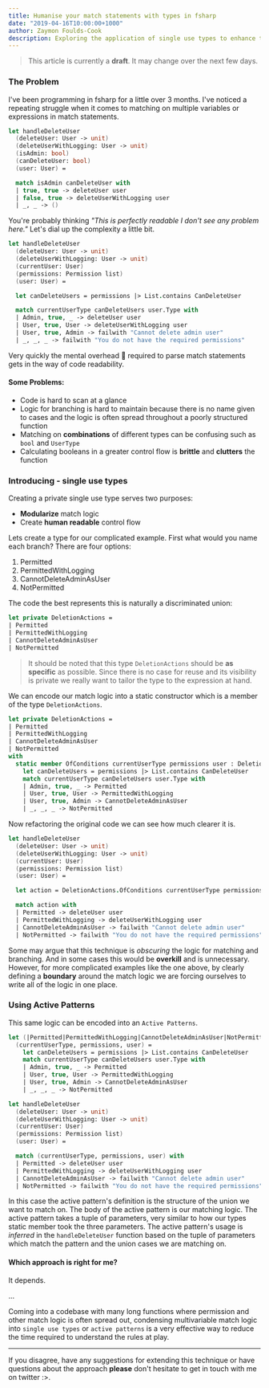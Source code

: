 ```yaml
---
title: Humanise your match statements with types in fsharp
date: "2019-04-16T10:00:00+1000"
author: Zaymon Foulds-Cook
description: Exploring the application of single use types to enhance the readability of match expressions.
---
```


> This article is currently a __draft__. It may change over the next few days.

### The Problem
I've been programming in fsharp for a little over 3 months.  I've noticed a repeating struggle when it comes to matching on multiple variables or expressions in match statements.

```fsharp
let handleDeleteUser
  (deleteUser: User -> unit)
  (deleteUserWithLogging: User -> unit)
  (isAdmin: bool)
  (canDeleteUser: bool)
  (user: User) =

  match isAdmin canDeleteUser with
  | true, true -> deleteUser user
  | false, true -> deleteUserWithLogging user
  | _, _ -> ()
```

You're probably thinking _"This is perfectly readable I don't see any problem here."_ Let's dial up the complexity a little bit.

```fsharp
let handleDeleteUser
  (deleteUser: User -> unit)
  (deleteUserWithLogging: User -> unit)
  (currentUser: User)
  (permissions: Permission list)
  (user: User) =

  let canDeleteUsers = permissions |> List.contains CanDeleteUser

  match currentUserType canDeleteUsers user.Type with
  | Admin, true, _ -> deleteUser user
  | User, true, User -> deleteUserWithLogging user
  | User, true, Admin -> failwith "Cannot delete admin user"
  | _, _, _ -> failwith "You do not have the required permissions"
```

Very quickly the mental overhead 🤯 required to parse match statements gets in the way of code readability.

#### Some Problems:
- Code is hard to scan at a glance
- Logic for branching is hard to maintain because there is no name given to cases and the logic is often spread throughout a poorly structured function
- Matching on __combinations__ of different types can be confusing such as `bool` and `UserType`
- Calculating booleans in a greater control flow is __brittle__ and __clutters__ the function

### Introducing - single use types
Creating a private single use type serves two purposes:
- __Modularize__ match logic
- Create __human readable__ control flow

Lets create a type for our complicated example. First what would you name each branch? There are four options:
1. Permitted
2. PermittedWithLogging
3. CannotDeleteAdminAsUser
4. NotPermitted

The code the best represents this is naturally a discriminated union:
```fsharp
let private DeletionActions =
| Permitted
| PermittedWithLogging
| CannotDeleteAdminAsUser
| NotPermitted
```
> It should be noted that this type `DeletionActions` should be __as specific__ as possible. Since there is no case for reuse and its visibility is private we really want to tailor the type to the expression at hand.

We can encode our match logic into a static constructor which is a member of the type `DeletionActions`.

```fsharp
let private DeletionActions =
| Permitted
| PermittedWithLogging
| CannotDeleteAdminAsUser
| NotPermitted
with
  static member OfConditions currentUserType permissions user : DeletionActions =
    let canDeleteUsers = permissions |> List.contains CanDeleteUser
    match currentUserType canDeleteUsers user.Type with
    | Admin, true, _ -> Permitted
    | User, true, User -> PermittedWithLogging
    | User, true, Admin -> CannotDeleteAdminAsUser
    | _, _, _ -> NotPermitted
```

Now refactoring the original code we can see how much clearer it is.
```fsharp
let handleDeleteUser
  (deleteUser: User -> unit)
  (deleteUserWithLogging: User -> unit)
  (currentUser: User)
  (permissions: Permission list)
  (user: User) =

  let action = DeletionActions.OfConditions currentUserType permissions user

  match action with
  | Permitted -> deleteUser user
  | PermittedWithLogging -> deleteUserWithLogging user
  | CannotDeleteAdminAsUser -> failwith "Cannot delete admin user"
  | NotPermitted -> failwith "You do not have the required permissions"
```

Some may argue that this technique is _obscuring_ the logic for matching and branching. And in some cases this would be __overkill__ and is unnecessary.
However, for more complicated examples like the one above, by clearly defining a __boundary__ around the match logic we are forcing ourselves to write all of the logic in one place.

### Using Active Patterns
This same logic can be encoded into an `Active Patterns`.
```fsharp
let (|Permitted|PermittedWithLogging|CannotDeleteAdminAsUser|NotPermitted|)
  (currentUserType, permissions, user) =
    let canDeleteUsers = permissions |> List.contains CanDeleteUser
    match currentUserType canDeleteUsers user.Type with
    | Admin, true, _ -> Permitted
    | User, true, User -> PermittedWithLogging
    | User, true, Admin -> CannotDeleteAdminAsUser
    | _, _, _ -> NotPermitted

let handleDeleteUser
  (deleteUser: User -> unit)
  (deleteUserWithLogging: User -> unit)
  (currentUser: User)
  (permissions: Permission list)
  (user: User) =

  match (currentUserType, permissions, user) with
  | Permitted -> deleteUser user
  | PermittedWithLogging -> deleteUserWithLogging user
  | CannotDeleteAdminAsUser -> failwith "Cannot delete admin user"
  | NotPermitted -> failwith "You do not have the required permissions"
```

In this case the active pattern's definition is the structure of the union we want to match on. The body of the active pattern is our matching logic. The active pattern takes a tuple of parameters, very similar to how our types static member took the three parameters. The active pattern's usage is _inferred_ in the `handleDeleteUser` function based on the tuple of parameters which match the pattern and the union cases we are matching on.

#### Which approach is right for me?
It depends. 

...

Coming into a codebase with many long functions where permission and other match logic is often spread out, condensing multivariable match logic into `single use types` or `active patterns` is a very effective way to reduce the time required to understand the rules at play.

---
If you disagree, have any suggestions for extending this technique or have questions about the approach  __please__ don't hesitate to get in touch with me on twitter :>.
